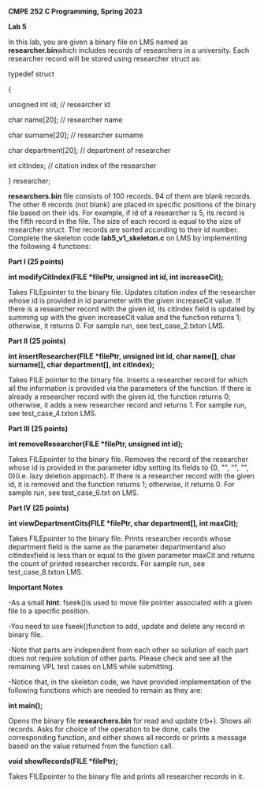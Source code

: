 <a name="br1"></a> 

**CMPE 252 C Programming, Spring 2023**

**Lab 5**

In this lab, you are given a binary file on LMS named as **researcher.bin**which includes records of researchers in a university. Each researcher record will be stored using researcher struct as:


typedef struct

{

unsigned int id; // researcher id

char name[20]; // researcher name

char surname[20]; // researcher surname

char department[20]; // department of researcher

int citIndex; // citation index of the researcher

} researcher;


**researchers.bin** file consists of 100 records. 94 of them are blank records. The other 6 records (not blank) are placed in specific positions of the binary file based on their ids. For example, if id of a researcher is 5, its record is the fifth record in the file. 
The size of each record is equal to the size of researcher struct. The records are sorted according to their id number. Complete the skeleton code **lab5\_v1\_skeleton.c** on LMS by implementing the following 4
functions:


**Part I (25 points)**

**int modifyCitIndex(FILE \*filePtr, unsigned int id, int increaseCit);**

Takes FILEpointer to the binary file. Updates citation index of the researcher whose id is provided in id parameter with the given increaseCit value. If there is a researcher record with the given id, its citIndex field is updated by summing up with the given increaseCit value and the function returns 1; otherwise, it returns 0. For sample run, see test\_case\_2.txton LMS.


**Part II (25 points)**

**int insertResearcher(FILE \*filePtr, unsigned int id, char name[], char surname[], char department[], int citIndex);**

Takes FILE pointer to the binary file. Inserts a researcher record for which all the information is provided via the parameters of the function. If there is already a researcher record with the given id, the function returns 0; otherwise, it adds a new researcher record and returns 1. For sample run, see test\_case\_4.txton LMS.


<a name="br2"></a> 

**Part III (25 points)**

**int removeResearcher(FILE \*filePtr, unsigned int id);**

Takes FILEpointer to the binary file. Removes the record of the researcher whose id is provided in the parameter idby setting its fields to {0, "", "", "", 0}(i.e. lazy deletion approach). If there is a researcher record with the given id, it is removed and the function returns 1; otherwise, it returns 0. For sample run, see test\_case\_6.txt on LMS.


**Part IV (25 points)**

**int viewDepartmentCits(FILE \*filePtr, char department[], int maxCit);**

Takes FILEpointer to the binary file. Prints researcher records whose department field is the same as the parameter departmentand also citIndexfield is less than or equal to the given parameter maxCit and returns the count of printed researcher records. For sample run, see test\_case\_8.txton LMS.


**Important Notes**

-As a small **hint**: fseek()is used to move file pointer associated with a given file to a specific position.

-You need to use fseek()function to add, update and delete any record in binary file.

-Note that parts are independent from each other so solution of each part does not require solution of other parts. Please check and see all the remaining VPL test cases on LMS while submitting.

-Notice that, in the skeleton code, we have provided implementation of the following functions which are needed to remain as they are:

**int main();**

Opens the binary file **researchers.bin** for read and update (rb+). Shows all records. Asks for choice of the operation to be done, calls the corresponding function, and either shows all records or prints a message based on the value returned from the function call.

**void showRecords(FILE \*filePtr);**

Takes FILEpointer to the binary file and prints all researcher records in it.


